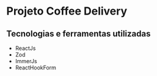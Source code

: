 # Projeto Coffee Delivery

## Tecnologias e ferramentas utilizadas
- ReactJs
- Zod
- ImmerJs
- ReactHookForm
